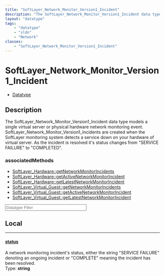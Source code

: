 ```yaml
---
title: "SoftLayer_Network_Monitor_Version1_Incident"
description: "The SoftLayer_Network_Monitor_Version1_Incident data type models a single virtual server or physical hardware network mo... "
layout: "datatype"
tags:
    - "datatype"
    - "sldn"
    - "Network"
classes:
    - "SoftLayer_Network_Monitor_Version1_Incident"
---
```


# SoftLayer_Network_Monitor_Version1_Incident
<div id='service-datatype'>
    <ul id='sldn-reference-tabs'>
        <li id='datatype'> <a href='/reference/datatypes/SoftLayer_Network_Monitor_Version1_Incident' >Datatype</a></li>
    </ul>
</div>

## Description 


The SoftLayer_Network_Monitor_Version1_Incident data type models a single virtual server or physical hardware network monitoring event. SoftLayer_Network_Monitor_Version1_Incidents are created when the SoftLayer monitoring system detects a service down on your hardware of virtual server. As the incident is resolved it's status changes from "SERVICE FAILURE" to "COMPLETED". 


### associatedMethods

*  [SoftLayer_Hardware::getNetworkMonitorIncidents](/reference/services/SoftLayer_Hardware/getNetworkMonitorIncidents )
*  [SoftLayer_Hardware::getActiveNetworkMonitorIncident](/reference/services/SoftLayer_Hardware/getActiveNetworkMonitorIncident )
*  [SoftLayer_Hardware::getLatestNetworkMonitorIncident](/reference/services/SoftLayer_Hardware/getLatestNetworkMonitorIncident )
*  [SoftLayer_Virtual_Guest::getNetworkMonitorIncidents](/reference/services/SoftLayer_Virtual_Guest/getNetworkMonitorIncidents )
*  [SoftLayer_Virtual_Guest::getActiveNetworkMonitorIncident](/reference/services/SoftLayer_Virtual_Guest/getActiveNetworkMonitorIncident )
*  [SoftLayer_Virtual_Guest::getLatestNetworkMonitorIncident](/reference/services/SoftLayer_Virtual_Guest/getLatestNetworkMonitorIncident )





<!-- Filer BEGIN -->
<div class="view-filters">
        <div class="clearfix">
            <div class="search-input-box">
                <input placeholder="Datatype Filter" onkeyup="titleSearch(inputId='prop-input', divId='properties', elementClass='prop-row')" 
                    type="text" id="prop-input" value="" size="30" maxlength="128" class="form-text">
            </div>
        </div>
</div>
<!-- Filer END -->

<div id="properties" class="content">
<div id="localProperties" class="prop-content" >

## Local
<div class="prop-row">

-----
[status]: #status
#### [status]
A network monitoring incident's status, either the string "SERVICE FAILURE" denoting an ongoing incident or "COMPLETE" meaning the incident has been resolved.   
<span class="type-label">Type: </span>**string**  



</div>
</div>
<!-- LOCAL PROPERTY END -->

</div>


